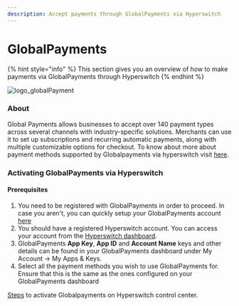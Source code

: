 ```yaml
---
description: Accept payments through GlobalPayments via Hyperswitch
---
```


# GlobalPayments

{% hint style="info" %}
This section gives you an overview of how to make payments via GlobalPayments through Hyperswitch
{% endhint %}

![logo\_globalPayment](https://hyperswitch.io/icons/homePageIcons/logos/GlobalPaymentsLogo.svg)

### About

Global Payments allows businesses to accept over 140 payment types across several channels with industry-specific solutions. Merchants can use it to set up subscriptions and recurring automatic payments, along with multiple customizable options for checkout. To know about more about payment methods supported by Globalpayments via hyperswitch visit [here](https://hyperswitch.io/pm-list).

### Activating GlobalPayments via Hyperswitch

#### Prerequisites

1. You need to be registered with GlobalPayments in order to proceed. In case you aren't, you can quickly setup your GlobalPayments account [here](https://www.globalpayments.com/en-ap)
2. You should have a registered Hyperswitch account. You can access your account from the [Hyperswitch dashboard](https://app.hyperswitch.io/register).
3. GlobalPayments **App Key**, **App ID** and **Account Name** keys and other details can be found in your GlobalPayments dashboard under My Account -> My Apps & Keys.
4. Select all the payment methods you wish to use GlobalPayments for. Ensure that this is the same as the ones configured on your GlobalPayments dashboard

[Steps](https://app.gitbook.com/o/JKqEWJaaVJcFy28N5Z3d/s/kf7BGdsPkCw9nalhAIlE/\~/changes/388/hyperswitch-cloud/connectors/activate-connector-on-hyperswitch) to activate Globalpayments on Hyperswitch control center.

